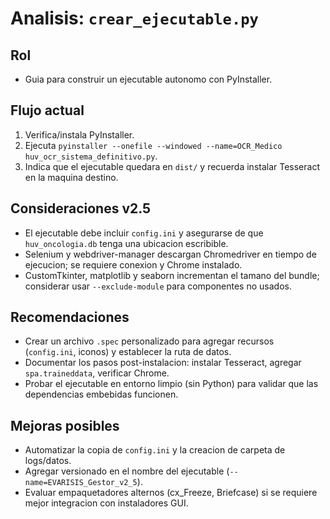 # Analisis: `crear_ejecutable.py`

## Rol
- Guia para construir un ejecutable autonomo con PyInstaller.

## Flujo actual
1. Verifica/instala PyInstaller.
2. Ejecuta `pyinstaller --onefile --windowed --name=OCR_Medico huv_ocr_sistema_definitivo.py`.
3. Indica que el ejecutable quedara en `dist/` y recuerda instalar Tesseract en la maquina destino.

## Consideraciones v2.5
- El ejecutable debe incluir `config.ini` y asegurarse de que `huv_oncologia.db` tenga una ubicacion escribible.
- Selenium y webdriver-manager descargan Chromedriver en tiempo de ejecucion; se requiere conexion y Chrome instalado.
- CustomTkinter, matplotlib y seaborn incrementan el tamano del bundle; considerar usar `--exclude-module` para componentes no usados.

## Recomendaciones
- Crear un archivo `.spec` personalizado para agregar recursos (`config.ini`, iconos) y establecer la ruta de datos.
- Documentar los pasos post-instalacion: instalar Tesseract, agregar `spa.traineddata`, verificar Chrome.
- Probar el ejecutable en entorno limpio (sin Python) para validar que las dependencias embebidas funcionen.

## Mejoras posibles
- Automatizar la copia de `config.ini` y la creacion de carpeta de logs/datos.
- Agregar versionado en el nombre del ejecutable (`--name=EVARISIS_Gestor_v2_5`).
- Evaluar empaquetadores alternos (cx_Freeze, Briefcase) si se requiere mejor integracion con instaladores GUI.